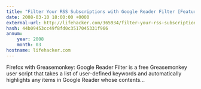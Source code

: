 ```yaml
---
title: "Filter Your RSS Subscriptions with Google Reader Filter [Featured Greasemonkey User Script]"
date: 2008-03-10 18:00:00 +0000
external-url: http://lifehacker.com/365934/filter-your-rss-subscriptions-with-google-reader-filter
hash: 44b09453cc49f8fd0c3517045331f966
annum:
    year: 2008
    month: 03
hostname: lifehacker.com
---
```


Firefox with Greasemonkey: Google Reader Filter is a free Greasemonkey user script that takes a list of user-defined keywords and automatically highlights any items in Google Reader whose contents...
